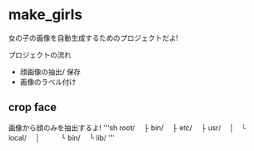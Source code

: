 # make_girls
女の子の画像を自動生成するためのプロジェクトだよ!

プロジェクトの流れ
- 顔画像の抽出/ 保存
- 画像のラベル付け

## crop face
画像から顔のみを抽出するよ!
'''sh
root/
　├ bin/
　├ etc/
　├ usr/
　│　└ local/
　│　　　└ bin/
　└ lib/
'''